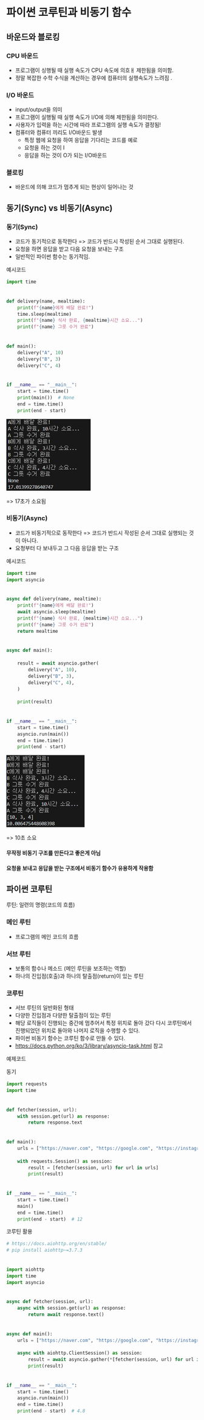 # 파이썬 코루틴과 비동기 함수

## 바운드와 블로킹
### CPU 바운드
- 프로그램이 싱행될 때 실행 속도가 CPU 속도에 의흐ㅐ 제한됨을 의미함.
- 정말 복잡한 수학 수식을 계산하는 경우에 컴퓨터의 실행속도가 느려짐 .
### I/O 바운드
- input/output을 의미
- 프로그램이 실행될 때 실행 속도가 I/O에 의해 제한됨을 의미한다.
- 사용자가 입력을 하는 시간에 따라 프로그램의 실행 속도가 결정됨!
- 컴퓨터와 컴퓨터 끼리도 I/O바운드 발생 
    - 특정 웹에 요청을 하여 응답을 기다리는 코드를 예로
    - 요청을 하는 것이 I
    - 응답을 하는 것이 O가 되는 I/O바운드

### 블로킹 
- 바운드에 의해 코드가 멈추게 되는 현상이 일어나는 것

## 동기(Sync) vs 비동기(Async)
### 동기(Sync)
- 코드가 동기적으로 동작한다 => 코드가 반드시 작성된 순서 그대로 실행된다.  
- 요청을 하면 응답을 받고 다음 요청을 보내는 구조
- 일반적인 파이썬 함수는 동기적임.

예시코드
```python
import time


def delivery(name, mealtime):
    print(f"{name}에게 배달 완료!")
    time.sleep(mealtime)
    print(f"{name} 식사 완료, {mealtime}시간 소요...")
    print(f"{name} 그릇 수거 완료")


def main():
    delivery("A", 10)
    delivery("B", 3)
    delivery("C", 4)


if __name__ == "__main__":
    start = time.time()
    print(main())  # None
    end = time.time()
    print(end - start)

```
![Alt text](img/sync.png)

=> 17초가 소요됨

### 비동기(Async)
- 코드가 비동기적으로 동작한다 => 코드가 반드시 작성된 순서 그대로 실행되는 것이 아니다. 
- 요청부터 다 보내두고 그 다음 응답을 받는 구조

예시코드
```python
import time
import asyncio


async def delivery(name, mealtime):
    print(f"{name}에게 배달 완료!")
    await asyncio.sleep(mealtime)
    print(f"{name} 식사 완료, {mealtime}시간 소요...")
    print(f"{name} 그릇 수거 완료")
    return mealtime


async def main():

    result = await asyncio.gather(
        delivery("A", 10),
        delivery("B", 3),
        delivery("C", 4),
    )

    print(result)


if __name__ == "__main__":
    start = time.time()
    asyncio.run(main())
    end = time.time()
    print(end - start)

```
![Alt text](img/async.png)

=> 10초 소요

#### 무작정 비동기 구조를 만든다고 좋은게 아님
#### 요청을 보내고 응답을 받는 구조에서 비동기 함수가 유용하게 작용함

## 파이썬 코루틴
루틴: 일련의 명령(코드의 흐름)
### 메인 루틴 
- 프로그램의 메인 코드의 흐름
### 서브 루틴 
- 보통의 함수나 메소드 (메인 루틴을 보조하는 역할)
- 하나의 진입점(호출)과 하나의 탈출점(return)이 있는 루틴
### 코루틴
- 서브 루틴의 일반화된 형태
- 다양한 진입점과 다양한 탈출점이 있는 루틴
- 해당 로직들이 진행되는 중간에 멈추어서 특정 위치로 돌아 갔다 다시 코루틴에서 진행되었던 위치로 돌아와 나머지 로직을 수행할 수 있다.
- 파이썬 비동기 함수는 코루틴 함수로 만들 수 있다.
- https://docs.python.org/ko/3/library/asyncio-task.html 참고

예제코드   

동기
```python
import requests
import time


def fetcher(session, url):
    with session.get(url) as response:
        return response.text


def main():
    urls = ["https://naver.com", "https://google.com", "https://instagram.com"] * 10

    with requests.Session() as session:
        result = [fetcher(session, url) for url in urls]
        print(result)


if __name__ == "__main__":
    start = time.time()
    main()
    end = time.time()
    print(end - start)  # 12

```

코루틴 활용
```python
# https://docs.aiohttp.org/en/stable/
# pip install aiohttp~=3.7.3


import aiohttp
import time
import asyncio


async def fetcher(session, url):
    async with session.get(url) as response:
        return await response.text()


async def main():
    urls = ["https://naver.com", "https://google.com", "https://instagram.com"] * 10

    async with aiohttp.ClientSession() as session:
        result = await asyncio.gather(*[fetcher(session, url) for url in urls]) # 언팩킹 
        print(result)


if __name__ == "__main__":
    start = time.time()
    asyncio.run(main())
    end = time.time()
    print(end - start)  # 4.8
```